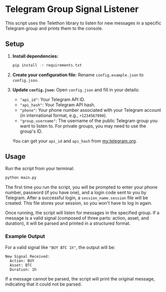 # Telegram Group Signal Listener

This script uses the Telethon library to listen for new messages in a specific Telegram group and prints them to the console.

## Setup

1.  **Install dependencies:**
    ```bash
    pip install -r requirements.txt
    ```

2.  **Create your configuration file:**
    Rename `config.example.json` to `config.json`.

3.  **Update `config.json`:**
    Open `config.json` and fill in your details:
    -   `"api_id"`: Your Telegram API ID.
    -   `"api_hash"`: Your Telegram API hash.
    -   `"phone"`: Your phone number associated with your Telegram account (in international format, e.g., `+1234567890`).
    -   `"group_username"`: The username of the public Telegram group you want to listen to. For private groups, you may need to use the group's ID.

    You can get your `api_id` and `api_hash` from [my.telegram.org](https://my.telegram.org).

## Usage

Run the script from your terminal:
```bash
python main.py
```

The first time you run the script, you will be prompted to enter your phone number, password (if you have one), and a login code sent to you by Telegram. After a successful login, a `session_name.session` file will be created. This file stores your session, so you won't have to log in again.

Once running, the script will listen for messages in the specified group. If a message is a valid signal (composed of three parts: action, asset, and duration), it will be parsed and printed in a structured format.

### Example Output

For a valid signal like `"BUY BTC 1h"`, the output will be:
```
New Signal Received:
  Action: BUY
  Asset: BTC
  Duration: 1h
```

If a message cannot be parsed, the script will print the original message, indicating that it could not be parsed.